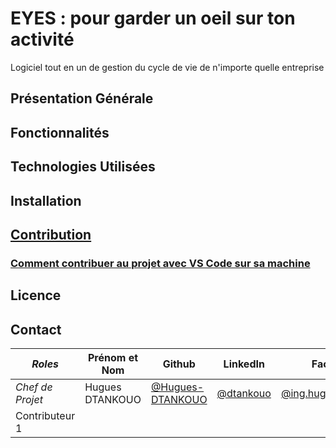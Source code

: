 # EYES : pour garder un oeil sur ton activité

Logiciel tout en un de gestion du cycle de vie de n'importe quelle entreprise

## Présentation Générale

## Fonctionnalités

## Technologies Utilisées

## Installation

## [Contribution](CONTRIBUTING.md)

### [Comment contribuer au projet avec VS Code sur sa machine](/docs/utilisatation-vs-code.md)

## Licence

## Contact

| *Roles* | Prénom et Nom | Github | LinkedIn | Facebook | Téléphone |
|---------|---------------|--------|----------|----------|-----------|
| *Chef de Projet* | Hugues DTANKOUO | [@Hugues-DTANKOUO](https://github.com/Hugues-DTANKOUO)   |   [@dtankouo](https://linkedin.com/in/dtankouo)   |   [@ing.hugues.dtankouo](https://facebook.com/ing.hugues.dtankouo)   |   [+1(819)529-4795](https://wa.me/message/RE3Z6BSVNAOTF1) |
| Contributeur 1 | | | | | |